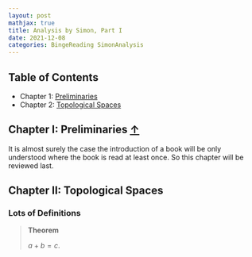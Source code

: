 ```yaml
---
layout: post
mathjax: true
title: Analysis by Simon, Part I
date: 2021-12-08
categories: BingeReading SimonAnalysis
---
```


## Table of Contents

+ Chapter 1: [Preliminaries](#chapter-i-preliminaries)
+ Chapter 2: [Topological Spaces](#chapter-ii-topological-spaces)

## Chapter I: Preliminaries <a name="Chapter_I"></a> [&#8593;](#)

It is almost surely the case the introduction of a book will be only understood where the book is read at least once. So this chapter will be reviewed last.

## Chapter II: Topological Spaces <a name="Chapter_II"></a>

### Lots of Definitions

> **Theorem**
>
> $a+b=c$.